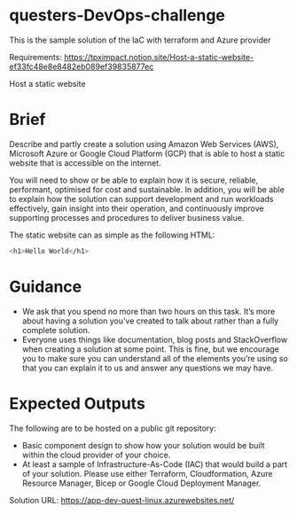 # questers-DevOps-challenge
This is the sample solution of the IaC with terraform and Azure provider

Requirements: https://tpximpact.notion.site/Host-a-static-website-ef33fc48e8e8482eb089ef39835877ec

Host a static website

# Brief

Describe and partly create a solution using Amazon Web Services (AWS), Microsoft Azure or Google Cloud Platform (GCP) that is able to host a static website that is accessible on the internet.

You will need to show or be able to explain how it is secure, reliable, performant, optimised for cost and sustainable. In addition, you will be able to explain how the solution can support development and run workloads effectively, gain insight into their operation, and continuously improve supporting processes and procedures to deliver business value.

The static website can as simple as the following HTML:

```bash
<h1>Hello World</h1>
```

# Guidance

- We ask that you spend no more than two hours on this task. It’s more about having a solution you’ve created to talk about rather than a fully complete solution.
- Everyone uses things like documentation, blog posts and StackOverflow when creating a solution at some point. This is fine, but we encourage you to make sure you can understand all of the elements you’re using so that you can explain it to us and answer any questions we may have.

# Expected Outputs

The following are to be hosted on a public git repository:

- Basic component design to show how your solution would be built within the cloud provider of your choice.
- At least a sample of Infrastructure-As-Code (IAC) that would build a part of your solution. Please use either Terraform, Cloudformation, Azure Resource Manager, Bicep or Google Cloud Deployment Manager.


Solution URL: https://app-dev-quest-linux.azurewebsites.net/
